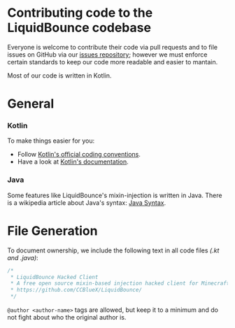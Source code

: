 # Contributing code to the LiquidBounce codebase

Everyone is welcome to contribute their code via pull requests and to file issues on GitHub via our [issues repository](https://github.com/CCBlueX/LiquidBounce1.8-Issues);
however we must enforce certain standards to keep our code more readable and easier to mantain.

Most of our code is written in Kotlin.  

# General

### Kotlin

To make things easier for you: 
* Follow [Kotlin's official coding conventions](https://kotlinlang.org/docs/reference/coding-conventions.html#coding-conventions).
* Have a look at [Kotlin's documentation](https://kotlinlang.org/docs/reference/).

### Java

Some features like LiquidBounce's mixin-injection is written in Java. 
There is a wikipedia article about Java's syntax: [Java Syntax](https://en.wikipedia.org/wiki/Java_syntax).

# File Generation

To document ownership, we include the following text in all code files *(.kt and .java)*:

```kotlin
/*
 * LiquidBounce Hacked Client
 * A free open source mixin-based injection hacked client for Minecraft using Minecraft Forge.
 * https://github.com/CCBlueX/LiquidBounce/
 */
 ```
 
`@author <author-name>` tags are allowed, but keep it to a minimum and do not fight about who the original author is.
